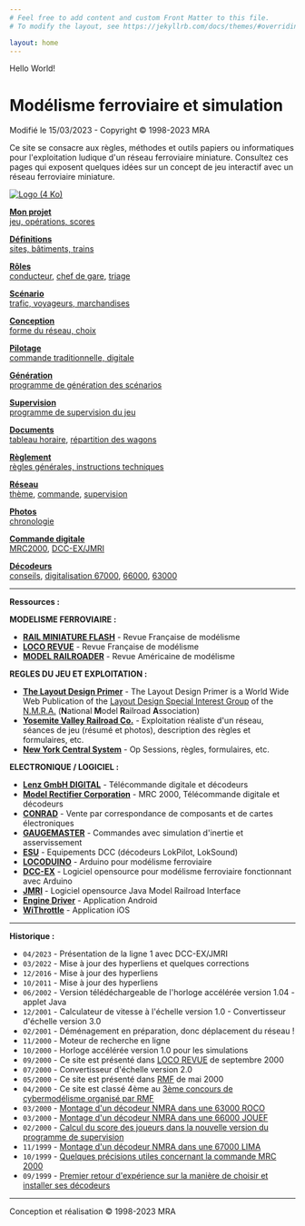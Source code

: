 ```yaml
---
# Feel free to add content and custom Front Matter to this file.
# To modify the layout, see https://jekyllrb.com/docs/themes/#overriding-theme-defaults

layout: home
---
```


Hello World!


Modélisme ferroviaire et simulation
===================================

Modifié le 15/03/2023 - Copyright © 1998-2023 MRA

Ce site se consacre aux règles, méthodes et outils papiers ou informatiques pour l'exploitation ludique d'un réseau ferroviaire miniature.
Consultez ces pages qui exposent quelques idées sur un concept de jeu interactif avec un réseau ferroviaire miniature.

[![Logo (4 Ko)](../images/logo4.gif)](/reseau)

**[Mon projet](/operations/#presentation)**  
[jeu, opérations, scores](/operations/#presentation)

**[Définitions](/operations/#definitions)**  
[sites, bâtiments, trains](/operations/#definitions)

**[Rôles](/operations/#roles)**  
[conducteur](/operations/#conducteur), [chef de gare](/operations/#chef_gare), [triage](/operations/#chef_triage)

**[Scénario](/operations/#scenario)**  
[trafic, voyageurs, marchandises](/operations/#scenario)

**[Conception](/operations/#conception)**  
[forme du réseau, choix](/operations/#conception)

**[Pilotage](/operations/#commande)**  
[commande traditionnelle, digitale](/operations/#commande)

**[Génération](/operations/#prog_generation)**  
[programme de génération des scénarios](/operations/#prog_generation)

**[Supervision](/operations/#prog_supervision)**  
[programme de supervision du jeu](/operations/#prog_supervision)

**[Documents](/operations/#documents)**  
[tableau horaire](/operations/#timetable), [répartition des wagons](/operations/#switchlist)

**[Règlement](reglement)**  
[règles générales, instructions techniques](reglement)

**[Réseau](/reseau)**  
[thème](/reseau), [commande](/reseau/#commande), [supervision](/reseau/#supervision)

**[Photos](/photos)**  
[chronologie](/photos)

**[Commande digitale](/mrc2000)**  
[MRC2000](/mrc2000), [DCC-EX/JMRI](/ligne1)

**[Décodeurs](/decodeurs)**  
[conseils](/decodeurs), [digitalisation 67000](/dcc67000), [66000](/dcc66000), [63000](/dcc63000)


* * *


**Ressources :**

**MODELISME FERROVIAIRE :**

*   **[RAIL MINIATURE FLASH](https://www.rmf-magazine.com)** - Revue Française de modélisme
*   **[LOCO REVUE](https://trains.lrpresse.com)** - Revue Française de modélisme
*   **[MODEL RAILROADER](https://www.kalmbach.com)** - Revue Américaine de modélisme

**REGLES DU JEU ET EXPLOITATION :**

*   **[The Layout Design Primer](http://ldsig.org)** - The Layout Design Primer is a World Wide Web Publication of the [Layout Design Special Interest Group](http://ldsig.org) of the [N.M.R.A.](https://www.nmra.org) (**N**ational **M**odel **R**ailroad **A**ssociation)
*   **[Yosemite Valley Railroad Co.](https://www.yosemitevalleyrr.com)** - Exploitation réaliste d'un réseau, séances de jeu (résumé et photos), description des règles et formulaires, etc.
*   **[New York Central System](https://www.nycvd.org)** - Op Sessions, règles, formulaires, etc.

**ELECTRONIQUE / LOGICIEL :**

*   **[Lenz GmbH DIGITAL](https://www.lenz-elektronik.de)** - Télécommande digitale et décodeurs
*   **[Model Rectifier Corporation](https://www.modelrectifier.com)** - MRC 2000, Télécommande digitale et décodeurs
*   **[CONRAD](https://www.conrad.fr)** - Vente par correspondance de composants et de cartes électroniques
*   **[GAUGEMASTER](https://www.gaugemasterretail.com)** - Commandes avec simulation d'inertie et asservissement
*   **[ESU](https://www.esu.eu)** - Equipements DCC (décodeurs LokPilot, LokSound)
*   **[LOCODUINO](https://locoduino.org)** - Arduino pour modélisme ferroviaire
*   **[DCC-EX](https://dcc-ex.com)** - Logiciel opensource pour modélisme ferroviaire fonctionnant avec Arduino
*   **[JMRI](https://www.jmri.org)** - Logiciel opensource Java Model Railroad Interface
*   **[Engine Driver](https://enginedriver.mstevetodd.com)** - Application Android
*   **[WiThrottle](https://www.withrottle.com)** - Application iOS


* * *


**Historique :**

*   `04/2023` - Présentation de la ligne 1 avec DCC-EX/JMRI
*   `03/2022` - Mise à jour des hyperliens et quelques corrections
*   `12/2016` - Mise à jour des hyperliens
*   `10/2011` - Mise à jour des hyperliens
*   `06/2002` - Version télédéchargeable de l'horloge accélérée version 1.04 - applet Java
*   `12/2001` - Calculateur de vitesse à l'échelle version 1.0 - Convertisseur d'échelle version 3.0
*   `02/2001` - Déménagement en préparation, donc déplacement du réseau !
*   `11/2000` - Moteur de recherche en ligne
*   `10/2000` - Horloge accélérée version 1.0 pour les simulations
*   `09/2000` - Ce site est présenté dans [LOCO REVUE](http://www.locorevue.com) de septembre 2000
*   `07/2000` - Convertisseur d'échelle version 2.0
*   `05/2000` - Ce site est présenté dans [RMF](http://www.rmf-magazine.com) de mai 2000
*   `04/2000` - Ce site est classé 4ème au [3ème concours de cybermodélisme organisé par RMF](http://www.rmf-magazine.com)
*   `03/2000` - [Montage d'un décodeur NMRA dans une 63000 ROCO](/dcc63000)
*   `03/2000` - [Montage d'un décodeur NMRA dans une 66000 JOUEF](/dcc66000)
*   `02/2000` - [Calcul du score des joueurs dans la nouvelle version du programme de supervision](/reseau/#supervision)
*   `11/1999` - [Montage d'un décodeur NMRA dans une 67000 LIMA](/dcc67000)
*   `10/1999` - [Quelques précisions utiles concernant la commande MRC 2000](/mrc2000)
*   `09/1999` - [Premier retour d'expérience sur la manière de choisir et installer ses décodeurs](/decodeurs)

* * *

Conception et réalisation © 1998-2023 MRA
